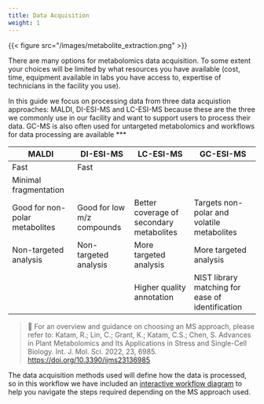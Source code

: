 ```yaml
---
title: Data Acquisition
weight: 1
---
```


{{< figure src="/images/metabolite_extraction.png" >}}

There are many options for metabolomics data acquisition. To some extent your choices will be limited by what resources you have available (cost, time,
equipment available in labs you have access to, expertise of technicians in the facility you use).

In this guide we focus on processing data from three data acquistion approaches: MALDI, DI-ESI-MS and LC-ESI-MS because these are the three we commonly
use in our facility and want to support users to process their data. GC-MS is also often used for untargeted metabolomics and workflows for data processing
are available ***

|**MALDI**|**DI-ESI-MS**|**LC-ESI-MS**|**GC-ESI-MS**|
|---|---|---|---|
|Fast|Fast|||
|Minimal fragmentation|||
|Good for non-polar metabolites|Good for low m/z compounds|Better coverage of secondary metabolites|Targets non-polar and volatile metabolites|
|Non-targeted analysis|Non-targeted analysis|More targeted analysis|More targeted analysis|
|||Higher quality annotation|NIST library matching for ease of identification|


> :book: For an overview and guidance on choosing an MS approach, please refer to:
Katam, R.; Lin, C.; Grant, K.; Katam, C.S.; Chen, S. Advances in Plant Metabolomics and Its Applications in Stress and Single-Cell Biology. Int. J. Mol. Sci. 2022, 23, 6985. https://doi.org/10.3390/ijms23136985

The data acquisition methods used will define how the data is processed, so in this workflow we have included an [interactive workflow diagram](https://untargeted-metabolomics-workflow.netlify.app/00_overview/05_workflow-diagram/) to help you
navigate the steps required depending on the MS approach used.
